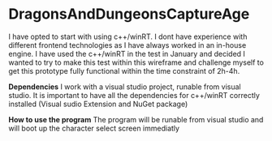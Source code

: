 # DragonsAndDungeonsCaptureAge

I have opted to start with using c++/winRT. I dont have experience with different frontend technologies as I have always worked in an in-house engine. 
I have used the c++/winRT in the test in January and decided I wanted to try to make this test within this wireframe and challenge myself to get this prototype fully functional within the time constraint of 2h-4h.

**Dependencies**
I work with a visual studio project, runable from visual studio. It is important to have all the dependencies for c++/winRT correctly installed (Visual sudio Extension and NuGet package)

**How to use the program**
The program will be runable from visual studio and will boot up the character select screen immediatly
